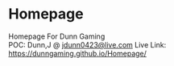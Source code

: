 # Homepage
Homepage For Dunn Gaming <br>
POC: Dunn,J @ jdunn0423@live.com
Live Link: https://dunngaming.github.io/Homepage/
